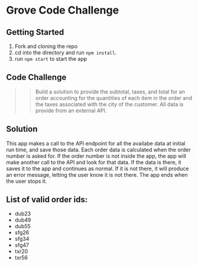 # Grove Code Challenge

## Getting Started
1. Fork and cloning the repo
2. cd into the directory and run `npm install`.
3. run `npm start` to start the app

## Code Challenge
>> Build a solution to provide the subtotal, taxes, and total for an order accounting for the quantities of each item in the order and the taxes associated with the city of the customer. All data is provide from an external API.

## Solution

This app makes a call to the API endpoint for all the availabe data at initial run time, and save those data. Each order data is calculated when the order number is asked for. If the order number is not inside the app, the app will make another call to the API and look for that data. If the data is there, it saves it to the app and continues as normal. If it is not there, it will produce an error message, letting the user know it is not there. The app ends when the user stops it.

## List of valid order ids:

- dub23
- dub49
- dub55
- sfg26
- sfg34
- sfg47
- txr20
- txr56
